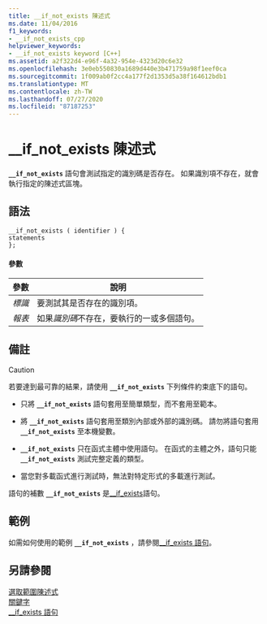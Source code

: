 ```yaml
---
title: __if_not_exists 陳述式
ms.date: 11/04/2016
f1_keywords:
- __if_not_exists_cpp
helpviewer_keywords:
- __if_not_exists keyword [C++]
ms.assetid: a2f322d4-e96f-4a32-954e-4323d20c6e32
ms.openlocfilehash: 3e0eb550830a1689d440e3b471759a98f1eef0ca
ms.sourcegitcommit: 1f009ab0f2cc4a177f2d1353d5a38f164612bdb1
ms.translationtype: MT
ms.contentlocale: zh-TW
ms.lasthandoff: 07/27/2020
ms.locfileid: "87187253"
---
```

# <a name="__if_not_exists-statement"></a>__if_not_exists 陳述式

**`__if_not_exists`** 語句會測試指定的識別碼是否存在。 如果識別項不存在，就會執行指定的陳述式區塊。

## <a name="syntax"></a>語法

```
__if_not_exists ( identifier ) {
statements
};
```

#### <a name="parameters"></a>參數

|參數|說明|
|---------------|-----------------|
|*標識*|要測試其是否存在的識別項。|
|*報表*|如果*識別碼*不存在，要執行的一或多個語句。|

## <a name="remarks"></a>備註

> [!CAUTION]
> 若要達到最可靠的結果，請使用 **`__if_not_exists`** 下列條件約束底下的語句。

- 只將 **`__if_not_exists`** 語句套用至簡單類型，而不套用至範本。

- 將 **`__if_not_exists`** 語句套用至類別內部或外部的識別碼。 請勿將語句套用 **`__if_not_exists`** 至本機變數。

- **`__if_not_exists`** 只在函式主體中使用語句。 在函式的主體之外，語句只能 **`__if_not_exists`** 測試完整定義的類型。

- 當您對多載函式進行測試時，無法對特定形式的多載進行測試。

語句的補數 **`__if_not_exists`** 是[__if_exists](../cpp/if-exists-statement.md)語句。

## <a name="example"></a>範例

如需如何使用的範例 **`__if_not_exists`** ，請參閱[__if_exists 語句](../cpp/if-exists-statement.md)。

## <a name="see-also"></a>另請參閱

[選取範圍陳述式](../cpp/selection-statements-cpp.md)<br/>
[關鍵字](../cpp/keywords-cpp.md)<br/>
[__if_exists 語句](../cpp/if-exists-statement.md)
